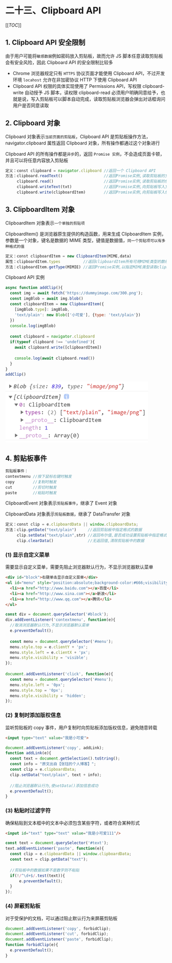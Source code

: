 # 二十三、Clipboard API

[[_TOC_]]

## 1. Clipboard API 安全限制

由于用户可能将`敏感数据`例如密码放入剪贴板，故而允许 JS 脚本任意读取剪贴板会有安全风险，因此 Clipboard API 的安全限制比较多

* Chrome 浏览器规定只有 `HTTPS` 协议页面才能使用 Clipboard API，不过开发环境 `locahost` 允许在非加密协议 HTTP 下使用 Clipboard API
* Clipboard API 权限的具体实现使用了 Permissions API，写权限 clipboard-write 自动授予 JS 脚本，读权限 clipboard-read 必须用户明确同意给予，也就是说，写入剪贴板可以脚本自动完成，读取剪贴板浏览器会弹出对话框询问用户是否同意读取

## 2. Clipboard 对象

Clipboard 对象表示`当前页面的剪贴板`，Clipboard API 是剪贴板操作方法，navigator.clipboard 属性返回 Clipboard 对象，所有操作都通过这个对象进行

Clipboard API 的所有操作都是`异步`的，返回 `Promise 实例`，不会造成页面卡顿，并且可以将任意内容放入剪贴板

```javascript
定义：const clipboard = navigator.clipboard //返回一个 Clipboard API
方法：clipboard.readText()                  //返回Promise实例,读取剪贴板的文本数据
     clipboard.read()                      //返回Promise实例,读取剪贴板的任意类型数据,需要用户明确给予许可
     clipboard.writeText(txt)              //返回Promise实例,向剪贴板写入文本数据(覆盖而非追加)
     clipboard.write(clipboardItem)        //返回Promise实例,向剪贴板写入任意类型数据
```

## 3. ClipboardItem 对象

ClipboardItem 对象表示`一个单独的剪贴项`

ClipboardItem() 是浏览器原生提供的构造函数，用来生成 ClipboardItem 实例，参数是一个对象，键名是数据的 MIME 类型，键值是数据值，`同一个剪贴项可以有多种格式的值`

```javascript
定义：const clipboardItem = new ClipboardItem(MIME,data)
属性：clipboardItem.types          //返回clipboardItem所有可用MIME类型的数组
方法：clipboardItem.getType(MIMIE) //返回Promise实例,以指定MIME类型读取clipboardItem数据
```

Clipboard API 实例

```javascript
async function addClip(){
  const img = await fetch('https://dummyimage.com/300.png');
  const imgBlob = await img.blob()
  const clipboardItem = new ClipboardItem({
    [imgBlob.type]: imgBlob,
    'text/plain': new Blob(['小可爱'], {type: 'text/plain'})
  })
  console.log(imgBlob)

  const clipboard = navigator.clipboard
  if(typeof clipboard !== 'undefined'){
    await clipboard.write([clipboardItem])

    console.log(await clipboard.read())
  }
}
addClip()
```

![Clipboard API](https://github.com/yuyuyuzhang/Blog/blob/master/images/%E6%B5%8F%E8%A7%88%E5%99%A8/%E6%B5%8F%E8%A7%88%E5%99%A8%20API/Clipboard%20API.png)

## 4. 剪贴板事件

```javascript
剪贴板事件：
contextmenu //按下鼠标右键时触发
copy        //复制时触发
cut         //剪切时触发
paste       //粘贴时触发
```

ClipboardEvent 对象表示`剪贴板事件`，继承了 Event 对象

ClipboardData 对象表示`剪贴板数据`，继承了 DataTransfer 对象

```javascript
定义：const clip = e.clipboardData || window.clipboardData;
方法：clip.getDate("text/plain")     //返回剪贴板中指定格式的数据
     clip.setData("text/plain",str) //返回布尔值,是否成功设置剪贴板中指定格式数据
     clip.clearData()               //无返回值,清除剪贴板中的数据
```

### (1) 显示自定义菜单

需要显示自定义菜单，需要先阻止浏览器默认行为，不显示浏览器默认菜单

```html
<div id="block">右键单击显示自定义菜单</div>
<ul id="menu" style="position:absolute;background-color:#666;visibility:hidden;">
  <li><a href="http://www.baidu.com"></a>百度</li>
  <li><a href="http://www.sina.com"></a>新浪</li>
  <li><a href="http://www.qq.com"></a>腾讯</li>
</ul>
```

```javascript
const div = document.querySelector('#block');
div.addEventListener('contextmenu', function(e){
  //取消浏览器默认行为,不显示浏览器默认菜单
  e.preventDefault();

  const menu = document.querySelector('#menu');
  menu.style.top = e.clientY + 'px';
  menu.style.left = e.clientX + 'px';
  menu.style.visibility = 'visible';
});

document.addEventListener('click', function(e){
  const menu = document.querySelector('#menu');
  menu.style.left = '0px';
  menu.style.top = '0px';
  menu.style.visibility = 'hidden';
});
```

### (2) 复制时添加版权信息

监听剪贴板的 copy 事件，用户复制时向剪贴板添加版权信息，避免随意转载

```html
<input type="text" value="我是小可爱">
```

```javascript
document.addEventListener('copy', addLink);
function addLink(e){
  const text = document.getSelection().toString();
  const info = "原文出自【张钰的个人博客】";
  const clip = e.clipboardData;
  clip.setData("text/plain", text + info);

  //阻止浏览器默认行为,使setData()添加信息成功
  e.preventDefault();
}
```

### (3) 粘贴时过滤字符

确保粘贴到文本框中的文本中必须包含某些字符，或者符合某种形式

```html
<input id="text" type="text" value="我是小可爱111"/>
```

```javascript
const text = document.querySelector('#text');
text.addEventListener('paste', function(e){
  const clip = e.clipboardData || window.clipboardData;
  const text = clip.getData("text");

  //剪贴板中的数据如果不是数字则不粘贴
  if(!/^\d+$/.test(text)){
      e.preventDefault();
  }
});
```

### (4) 屏蔽剪贴板

对于受保护的文档，可以通过阻止默认行为来屏蔽剪贴板

```javascript
document.addEventListener('copy', forbidClip);
document.addEventListener('cut', forbidClip);
document.addEventListener('paste', forbidClip);
function forbidClip(e){
  e.preventDefault();
}
```
